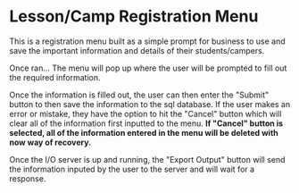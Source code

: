 # Lesson/Camp Registration Menu

This is a registration menu built as a simple prompt for business to use and save the important information and details of their students/campers.

Once ran...
The menu will pop up where the user will be prompted to fill out the required information.

Once the information is filled out, the user can then enter the "Submit" button to then save the information to the sql database.
If the user makes an error or mistake, they have the option to hit the "Cancel" button which will clear all of the information first inputted to the menu.
**If "Cancel" button is selected, all of the information entered in the menu will be deleted with now way of recovery.**

Once the I/O server is up and running, the "Export Output" button will send the information inputed by the user to the server and will wait for a response.
